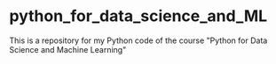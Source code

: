 # python_for_data_science_and_ML
This is a repository for my Python code of the course "Python for Data Science and Machine Learning"
